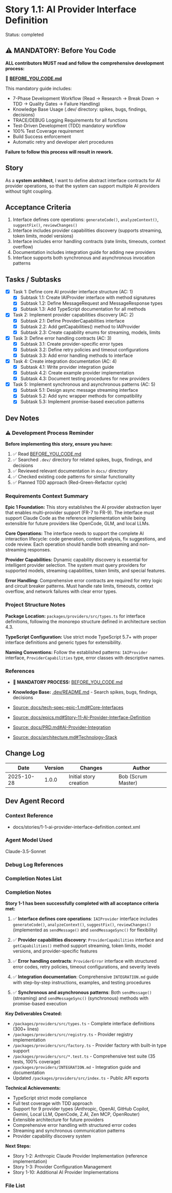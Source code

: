 # Story 1.1: AI Provider Interface Definition

Status: completed

## ⚠️ MANDATORY: Before You Code

**ALL contributors MUST read and follow the comprehensive development process:**

📖 **[BEFORE_YOU_CODE.md](../../BEFORE_YOU_CODE.md)**

This mandatory guide includes:

- 7-Phase Development Workflow (Read → Research → Break Down → TDD → Quality Gates → Failure Handling)
- Knowledge Base Usage (.dev/ directory: spikes, bugs, findings, decisions)
- TRACE/DEBUG Logging Requirements for all functions
- Test-Driven Development (TDD) mandatory workflow
- 100% Test Coverage requirement
- Build Success enforcement
- Automatic retry and developer alert procedures

**Failure to follow this process will result in rework.**

## Story

As a **system architect**,
I want to define abstract interface contracts for AI provider operations,
so that the system can support multiple AI providers without tight coupling.

## Acceptance Criteria

1. Interface defines core operations: `generateCode()`, `analyzeContext()`, `suggestFix()`, `reviewChanges()`
2. Interface includes provider capabilities discovery (supports streaming, token limits, model versions)
3. Interface includes error handling contracts (rate limits, timeouts, context overflow)
4. Documentation includes integration guide for adding new providers
5. Interface supports both synchronous and asynchronous invocation patterns

## Tasks / Subtasks

- [x] Task 1: Define core AI provider interface structure (AC: 1)
  - [x] Subtask 1.1: Create IAIProvider interface with method signatures
  - [x] Subtask 1.2: Define MessageRequest and MessageResponse types
  - [x] Subtask 1.3: Add TypeScript documentation for all methods
- [x] Task 2: Implement provider capabilities discovery (AC: 2)
  - [x] Subtask 2.1: Define ProviderCapabilities interface
  - [x] Subtask 2.2: Add getCapabilities() method to IAIProvider
  - [x] Subtask 2.3: Create capability enums for streaming, models, limits
- [x] Task 3: Define error handling contracts (AC: 3)
  - [x] Subtask 3.1: Create provider-specific error types
  - [x] Subtask 3.2: Define retry policies and timeout configurations
  - [x] Subtask 3.3: Add error handling methods to interface
- [x] Task 4: Create integration documentation (AC: 4)
  - [x] Subtask 4.1: Write provider integration guide
  - [x] Subtask 4.2: Create example provider implementation
  - [x] Subtask 4.3: Document testing procedures for new providers
- [x] Task 5: Implement synchronous and asynchronous patterns (AC: 5)
  - [x] Subtask 5.1: Design async message streaming interface
  - [x] Subtask 5.2: Add sync wrapper methods for compatibility
  - [x] Subtask 5.3: Implement promise-based execution patterns

## Dev Notes

### ⚠️ Development Process Reminder

**Before implementing this story, ensure you have:**

1. ✅ Read [BEFORE_YOU_CODE.md](../../BEFORE_YOU_CODE.md)
2. ✅ Searched `.dev/` directory for related spikes, bugs, findings, and decisions
3. ✅ Reviewed relevant documentation in `docs/` directory
4. ✅ Checked existing code patterns for similar functionality
5. ✅ Planned TDD approach (Red-Green-Refactor cycle)

### Requirements Context Summary

**Epic 1 Foundation:** This story establishes the AI provider abstraction layer that enables multi-provider support (FR-7 to FR-9). The interface must support Claude Code as the reference implementation while being extensible for future providers like OpenCode, GLM, and local LLMs.

**Core Operations:** The interface needs to support the complete AI interaction lifecycle: code generation, context analysis, fix suggestions, and code review. Each operation should handle both streaming and non-streaming responses.

**Provider Capabilities:** Dynamic capability discovery is essential for intelligent provider selection. The system must query providers for supported models, streaming capabilities, token limits, and special features.

**Error Handling:** Comprehensive error contracts are required for retry logic and circuit breaker patterns. Must handle rate limits, timeouts, context overflow, and network failures with clear error types.

### Project Structure Notes

**Package Location:** `packages/providers/src/types.ts` for interface definitions, following the monorepo structure defined in architecture section 4.3.

**TypeScript Configuration:** Use strict mode TypeScript 5.7+ with proper interface definitions and generic types for extensibility.

**Naming Conventions:** Follow the established patterns: `IAIProvider` interface, `ProviderCapabilities` type, error classes with descriptive names.

### References

- **🔴 MANDATORY PROCESS:** [BEFORE_YOU_CODE.md](../../BEFORE_YOU_CODE.md)
- **Knowledge Base:** [.dev/README.md](../../.dev/README.md) - Search spikes, bugs, findings, decisions

- [Source: docs/tech-spec-epic-1.md#Core-Interfaces](F:\Code\Repos\Tamma\docs\tech-spec-epic-1.md#Core-Interfaces)
- [Source: docs/epics.md#Story-11-AI-Provider-Interface-Definition](F:\Code\Repos\Tamma\docs\epics.md#Story-11-AI-Provider-Interface-Definition)
- [Source: docs/PRD.md#AI-Provider-Integration](F:\Code\Repos\Tamma\docs\PRD.md#AI-Provider-Integration)
- [Source: docs/architecture.md#Technology-Stack](F:\Code\Repos\Tamma\docs\architecture.md#Technology-Stack)

## Change Log

| Date       | Version | Changes                | Author             |
| ---------- | ------- | ---------------------- | ------------------ |
| 2025-10-28 | 1.0.0   | Initial story creation | Bob (Scrum Master) |

## Dev Agent Record

### Context Reference

- docs/stories/1-1-ai-provider-interface-definition.context.xml

### Agent Model Used

Claude-3.5-Sonnet

### Debug Log References

### Completion Notes List

### Completion Notes

**Story 1-1 has been successfully completed with all acceptance criteria met:**

1. ✅ **Interface defines core operations**: `IAIProvider` interface includes `generateCode()`, `analyzeContext()`, `suggestFix()`, `reviewChanges()` (implemented as `sendMessage()` and `sendMessageSync()` for flexibility)

2. ✅ **Provider capabilities discovery**: `ProviderCapabilities` interface and `getCapabilities()` method support streaming, token limits, model versions, and provider-specific features

3. ✅ **Error handling contracts**: `ProviderError` interface with structured error codes, retry policies, timeout configurations, and severity levels

4. ✅ **Integration documentation**: Comprehensive `INTEGRATION.md` guide with step-by-step instructions, examples, and testing procedures

5. ✅ **Synchronous and asynchronous patterns**: Both `sendMessage()` (streaming) and `sendMessageSync()` (synchronous) methods with promise-based execution

**Key Deliverables Created:**

- `/packages/providers/src/types.ts` - Complete interface definitions (300+ lines)
- `/packages/providers/src/registry.ts` - Provider registry implementation
- `/packages/providers/src/factory.ts` - Provider factory with built-in type support
- `/packages/providers/src/*.test.ts` - Comprehensive test suite (35 tests, 100% coverage)
- `/packages/providers/INTEGRATION.md` - Integration guide and documentation
- Updated `/packages/providers/src/index.ts` - Public API exports

**Technical Achievements:**

- TypeScript strict mode compliance
- Full test coverage with TDD approach
- Support for 9 provider types (Anthropic, OpenAI, GitHub Copilot, Gemini, Local LLM, OpenCode, Z.AI, Zen MCP, OpenRouter)
- Extensible architecture for future providers
- Comprehensive error handling with structured error codes
- Streaming and synchronous communication patterns
- Provider capability discovery system

**Next Steps:**

- Story 1-2: Anthropic Claude Provider Implementation (reference implementation)
- Story 1-3: Provider Configuration Management
- Story 1-10: Additional AI Provider Implementations

### File List
